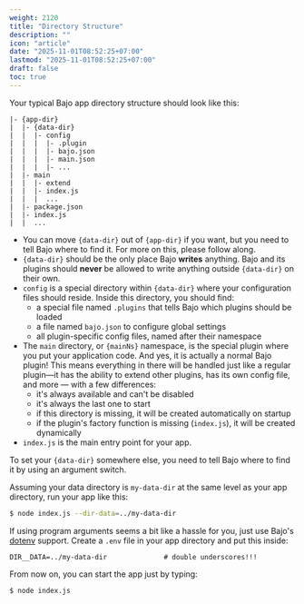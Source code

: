 ```yaml
---
weight: 2120
title: "Directory Structure"
description: ""
icon: "article"
date: "2025-11-01T08:52:25+07:00"
lastmod: "2025-11-01T08:52:25+07:00"
draft: false
toc: true
---
```


Your typical Bajo app directory structure should look like this:

```
|- {app-dir}
|  |- {data-dir}
|  |  |- config
|  |  |  |- .plugin
|  |  |  |- bajo.json
|  |  |  |- main.json
|  |  |  |- ...
|  |- main
|  |  |- extend
|  |  |- index.js
|  |  |  ...
|  |- package.json
|  |- index.js
|  |  ...
```

- You can move ```{data-dir}``` out of ```{app-dir}``` if you want, but you need to tell Bajo where to find it. For more on this, please follow along.
- ```{data-dir}``` should be the only place Bajo **writes** anything. Bajo and its plugins should **never** be allowed to write anything outside ```{data-dir}``` on their own.
- ```config``` is a special directory within ```{data-dir}``` where your configuration files should reside. Inside this directory, you should find:
  - a special file named ```.plugins``` that tells Bajo which plugins should be loaded
  - a file named ```bajo.json``` to configure global settings
  - all plugin-specific config files, named after their namespace
- The ```main``` directory, or ```{mainNs}``` namespace, is the special plugin where you put your application code. And yes, it is actually a normal Bajo plugin! This means everything in there will be handled just like a regular plugin—it has the ability to extend other plugins, has its own config file, and more — with a few differences:
  - it's always available and can't be disabled
  - it's always the last one to start
  - if this directory is missing, it will be created automatically on startup
  - if the plugin's factory function is missing (```index.js```), it will be created dynamically
- ```index.js``` is the main entry point for your app.

To set your ```{data-dir}``` somewhere else, you need to tell Bajo where to find it by using an argument switch.

Assuming your data directory is ```my-data-dir``` at the same level as your app directory, run your app like this:

```bash
$ node index.js --dir-data=../my-data-dir
```

If using program arguments seems a bit like a hassle for you, just use Bajo's [dotenv](https://github.com/motdotla/dotenv) support. Create a ```.env``` file in your app directory and put this inside:

```text
DIR__DATA=../my-data-dir              # double underscores!!!
```

From now on, you can start the app just by typing:

```bash
$ node index.js
```
